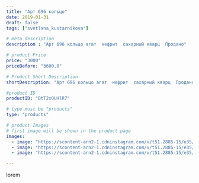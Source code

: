 ```yaml
---
title: "Арт 696 кольцо"
date: 2019-01-31
draft: false
tags: ["svetlana_kustarnikova"]

# meta description
description : "Арт 696 кольцо агат  нефрит  сахарный кварц  Продано"

# product Price
price: "3000"
priceBefore: "3600.0"

# Product Short Description
shortDescription: "Арт 696 кольцо агат  нефрит  сахарный кварц  Продано"

#product ID
productID: "BtT2x0UHlR7"

# type must be "products"
type: "products"

# product Images
# first image will be shown in the product page
images:
  - image: "https://scontent-arn2-1.cdninstagram.com/v/t51.2885-15/e35/50174032_418778045527624_5057951280140068972_n.jpg?se=8&tp=1&_nc_ht=scontent-arn2-1.cdninstagram.com&_nc_cat=104&_nc_ohc=2ZL_vftCivAAX_s15dw&oh=05299bea7d9df8b5d0636dbea3b0234c&oe=606C2BB1&ig_cache_key=MTk2OTE1ODM3NzE2MDI2NjI0NA%3D%3D.2"
  - image: "https://scontent-arn2-1.cdninstagram.com/v/t51.2885-15/e35/50238838_102527147461950_8483748760318022912_n.jpg?tp=1&_nc_ht=scontent-arn2-1.cdninstagram.com&_nc_cat=106&_nc_ohc=mZ7JW4KHEr4AX9KYVny&oh=a01ccccf8ca785c8a4521e2cd55835ab&oe=606AE806&ig_cache_key=MTk2OTE1ODM3NzEzNDkxODc4OA%3D%3D.2"
  - image: "https://scontent-arn2-1.cdninstagram.com/v/t51.2885-15/e35/50341061_2459575310730730_7368598845663742771_n.jpg?tp=1&_nc_ht=scontent-arn2-1.cdninstagram.com&_nc_cat=110&_nc_ohc=RZ1FF1WKCowAX_FTXEW&oh=bd55e77b6ff1758c7d3f73d88f7a9581&oe=606B609C&ig_cache_key=MTk2OTE1ODM3NzE0MzQzNTY5NQ%3D%3D.2"

---
```

lorem
